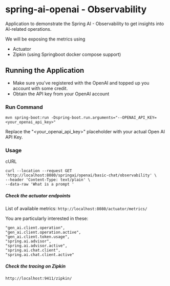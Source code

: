 # spring-ai-openai - Observability

Application to demonstrate the Spring AI - Observability to get insights into AI-related operations.

We will be exposing the metrics using
- Actuator 
- Zipkin (using Springboot docker compose support)

## Running the Application 
- Make sure you've registered with the OpenAI and topped up you account with some credit.
- Obtain the API key from your OpenAI account

### Run Command
```
mvn spring-boot:run -Dspring-boot.run.arguments="--OPENAI_API_KEY=<your_openai_api_key>"
```

Replace the "<your_openai_api_key>" placeholder with your actual Open AI API Key.

### Usage
cURL
```
curl --location --request GET 'http://localhost:8080/springai/openai/basic-chat/observability' \
--header 'Content-Type: text/plain' \
--data-raw 'What is a prompt '
```

##### Check the actuator endpoints
List of available metrics: 
`http://localhost:8080/actuator/metrics/`

You are particularly interested in these:

```
"gen_ai.client.operation",
"gen_ai.client.operation.active",
"gen_ai.client.token.usage",
"spring.ai.advisor",
"spring.ai.advisor.active",
"spring.ai.chat.client",
"spring.ai.chat.client.active"
```

##### Check the tracing on Zipkin 

`http://localhost:9411/zipkin/`



